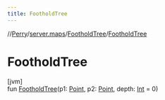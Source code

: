 ```yaml
---
title: FootholdTree
---
```

//[Perry](../../../index.html)/[server.maps](../index.html)/[FootholdTree](index.html)/[FootholdTree](-foothold-tree.html)



# FootholdTree



[jvm]\
fun [FootholdTree](-foothold-tree.html)(p1: [Point](https://docs.oracle.com/javase/8/docs/api/java/awt/Point.html), p2: [Point](https://docs.oracle.com/javase/8/docs/api/java/awt/Point.html), depth: [Int](https://kotlinlang.org/api/latest/jvm/stdlib/kotlin/-int/index.html) = 0)





